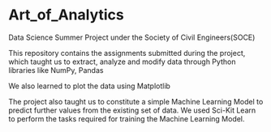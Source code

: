 # Art_of_Analytics
Data Science Summer Project under the Society of Civil Engineers(SOCE)

This repository contains the assignments submitted during the project, which taught us to extract, analyze and modify data through Python libraries like NumPy, Pandas

We also learned to plot the data using Matplotlib

The project also taught us to constitute a simple Machine Learning Model to predict further values from the existing set of data. We used Sci-Kit Learn to perform the tasks required for training the Machine Learning Model.
